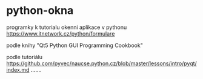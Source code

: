 # python-okna
programky k tutorialu okenni aplikace v pythonu
https://www.itnetwork.cz/python/formulare<p>
podle knihy "Qt5 Python GUI Programming Cookbook"<p>
podle tutoriálu https://github.com/pyvec/naucse.python.cz/blob/master/lessons/intro/pyqt/index.md
.......
